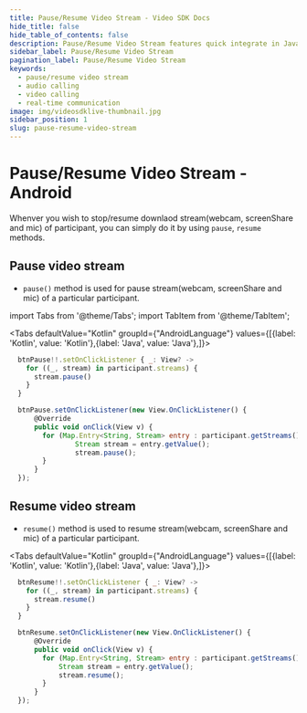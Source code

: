 ```yaml
---
title: Pause/Resume Video Stream - Video SDK Docs
hide_title: false
hide_table_of_contents: false
description: Pause/Resume Video Stream features quick integrate in Javascript, React JS, Android, IOS, React Native, Flutter with Video SDK to add live video & audio conferencing to your applications.
sidebar_label: Pause/Resume Video Stream
pagination_label: Pause/Resume Video Stream
keywords:
  - pause/resume video stream
  - audio calling
  - video calling
  - real-time communication
image: img/videosdklive-thumbnail.jpg
sidebar_position: 1
slug: pause-resume-video-stream
---
```


# Pause/Resume Video Stream - Android

Whenver you wish to stop/resume downlaod stream(webcam, screenShare and mic) of participant, you can simply do it by using `pause`, `resume` methods.

## Pause video stream

- `pause()` method is used for pause stream(webcam, screenShare and mic) of a particular participant.

import Tabs from '@theme/Tabs';
import TabItem from '@theme/TabItem';

<Tabs
defaultValue="Kotlin"
groupId={"AndroidLanguage"}
values={[{label: 'Kotlin', value: 'Kotlin'},{label: 'Java', value: 'Java'},]}>

<TabItem value="Kotlin">

```js
  btnPause!!.setOnClickListener { _: View? ->
    for ((_, stream) in participant.streams) {
      stream.pause()
    }
  }
```

</TabItem>

<TabItem value="Java">

```js
  btnPause.setOnClickListener(new View.OnClickListener() {
      @Override
      public void onClick(View v) {
        for (Map.Entry<String, Stream> entry : participant.getStreams().entrySet()) {
                Stream stream = entry.getValue();
                stream.pause();
        }
      }
  });
```

</TabItem>

</Tabs>

## Resume video stream

- `resume()` method is used to resume stream(webcam, screenShare and mic) of a particular participant.

<Tabs
defaultValue="Kotlin"
groupId={"AndroidLanguage"}
values={[{label: 'Kotlin', value: 'Kotlin'},{label: 'Java', value: 'Java'},]}>

<TabItem value="Kotlin">

```js
  btnResume!!.setOnClickListener { _: View? ->
    for ((_, stream) in participant.streams) {
      stream.resume()
    }
  }
```

</TabItem>

<TabItem value="Java">

```js
  btnResume.setOnClickListener(new View.OnClickListener() {
      @Override
      public void onClick(View v) {
        for (Map.Entry<String, Stream> entry : participant.getStreams().entrySet()) {
            Stream stream = entry.getValue();
            stream.resume();
        }
      }
  });
```

</TabItem>

</Tabs>
